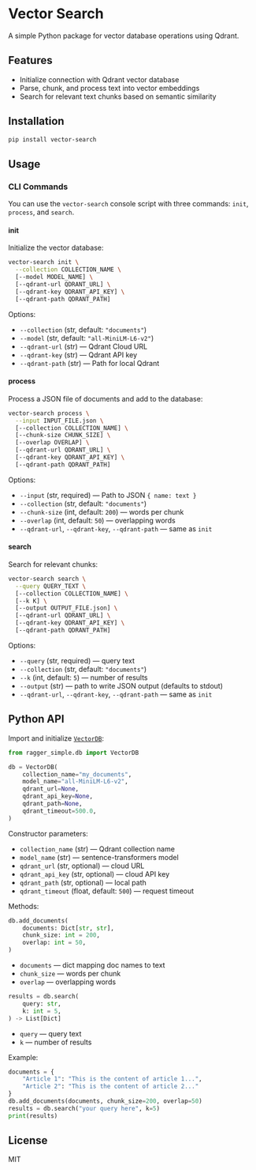 # Vector Search

A simple Python package for vector database operations using Qdrant.

## Features

- Initialize connection with Qdrant vector database
- Parse, chunk, and process text into vector embeddings
- Search for relevant text chunks based on semantic similarity

## Installation

```bash
pip install vector-search
```

## Usage

### CLI Commands

You can use the `vector-search` console script with three commands: `init`, `process`, and `search`.

#### init

Initialize the vector database:

```bash
vector-search init \
  --collection COLLECTION_NAME \
  [--model MODEL_NAME] \
  [--qdrant-url QDRANT_URL] \
  [--qdrant-key QDRANT_API_KEY] \
  [--qdrant-path QDRANT_PATH]
```

Options:

- `--collection` (str, default: `"documents"`)  
- `--model` (str, default: `"all-MiniLM-L6-v2"`)  
- `--qdrant-url` (str) — Qdrant Cloud URL  
- `--qdrant-key` (str) — Qdrant API key  
- `--qdrant-path` (str) — Path for local Qdrant

#### process

Process a JSON file of documents and add to the database:

```bash
vector-search process \
  --input INPUT_FILE.json \
  [--collection COLLECTION_NAME] \
  [--chunk-size CHUNK_SIZE] \
  [--overlap OVERLAP] \
  [--qdrant-url QDRANT_URL] \
  [--qdrant-key QDRANT_API_KEY] \
  [--qdrant-path QDRANT_PATH]
```

Options:

- `--input` (str, required) — Path to JSON `{ name: text }`  
- `--collection` (str, default: `"documents"`)  
- `--chunk-size` (int, default: `200`) — words per chunk  
- `--overlap` (int, default: `50`) — overlapping words  
- `--qdrant-url`, `--qdrant-key`, `--qdrant-path` — same as `init`

#### search

Search for relevant chunks:

```bash
vector-search search \
  --query QUERY_TEXT \
  [--collection COLLECTION_NAME] \
  [--k K] \
  [--output OUTPUT_FILE.json] \
  [--qdrant-url QDRANT_URL] \
  [--qdrant-key QDRANT_API_KEY] \
  [--qdrant-path QDRANT_PATH]
```

Options:

- `--query` (str, required) — query text  
- `--collection` (str, default: `"documents"`)  
- `--k` (int, default: `5`) — number of results  
- `--output` (str) — path to write JSON output (defaults to stdout)  
- `--qdrant-url`, `--qdrant-key`, `--qdrant-path` — same as `init`

## Python API

Import and initialize [`VectorDB`](ragger_simple/db.py):

```python
from ragger_simple.db import VectorDB

db = VectorDB(
    collection_name="my_documents",
    model_name="all-MiniLM-L6-v2",
    qdrant_url=None,
    qdrant_api_key=None,
    qdrant_path=None,
    qdrant_timeout=500.0,
)
```

Constructor parameters:

- `collection_name` (str) — Qdrant collection name  
- `model_name` (str) — sentence-transformers model  
- `qdrant_url` (str, optional) — cloud URL  
- `qdrant_api_key` (str, optional) — cloud API key  
- `qdrant_path` (str, optional) — local path  
- `qdrant_timeout` (float, default: `500`) — request timeout

Methods:

```python
db.add_documents(
    documents: Dict[str, str],
    chunk_size: int = 200,
    overlap: int = 50,
)
```

- `documents` — dict mapping doc names to text  
- `chunk_size` — words per chunk  
- `overlap` — overlapping words

```python
results = db.search(
    query: str,
    k: int = 5,
) -> List[Dict]
```

- `query` — query text  
- `k` — number of results

Example:

```python
documents = {
    "Article 1": "This is the content of article 1...",
    "Article 2": "This is the content of article 2..."
}
db.add_documents(documents, chunk_size=200, overlap=50)
results = db.search("your query here", k=5)
print(results)
```

## License

MIT